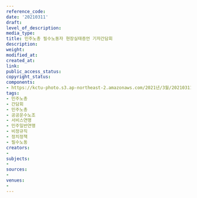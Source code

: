 ```yaml
---
reference_code: 
date: '20210311'
draft: 
level_of_description: 
media_type: 
title: 민주노총 필수노동자 현장실태증언 기자간담회
description: 
weight: 
modified_at: 
created_at: 
link: 
public_access_status: 
copyright_status: 
components:
- https://kctu-photo.s3.ap-northeast-2.amazonaws.com/2021년/3월/20210311-민주노총+필수노동자+현장실태증언+기자간담회_민주노총_간담회_민주노총_공공운수노조_서비스연맹_민주일반연맹_비정규직_정치정책_필수노동/_1DX4558.jpg
tags:
- 민주노총
- 간담회
- 민주노총
- 공공운수노조
- 서비스연맹
- 민주일반연맹
- 비정규직
- 정치정책
- 필수노동
creators:
- 
subjects:
- 
sources:
- 
venues:
- 
---
```

